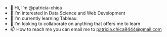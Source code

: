 - 👋 Hi, I’m @patricia-chica
- 👀 I’m interested in Data Science and Web Development 
- 🌱 I’m currently learning Tableau
- 💞️ I’m looking to collaborate on anything that offers me to learn 
- 📫 How to reach me you can email me to patricia.chica8444@gmail.com

<!---
patricia-chica/patricia-chica is a ✨ special ✨ repository because its `README.md` (this file) appears on your GitHub profile.
You can click the Preview link to take a look at your changes.
--->
